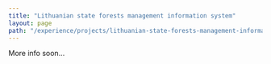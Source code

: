 ```yaml
---
title: "Lithuanian state forests management information system"
layout: page
path: "/experience/projects/lithuanian-state-forests-management-information-system"
---
```


More info soon...

